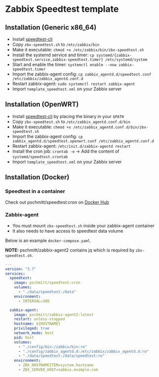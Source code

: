 # Zabbix Speedtest template

## Installation (Generic x86_64)

- Install [speedtest-cli](https://www.speedtest.net/apps/cli)
- Copy `zbx-speedtest.sh` to `/etc/zabbix/bin`
- Make it executable: `chmod +x /etc/zabbix/bin/zbx-speedtest.sh`
- Install the systemd service and timer: `cp systemd/{zabbix-speedtest.service,zabbix-speedtest.timer} /etc/systemd/system`
- Start and enable the timer: `systemctl enable --now zabbix-speedtest.timer`
- Import the zabbix-agent config: `cp zabbix_agentd.d/speedtest.conf /etc/zabbix/zabbix_agentd.conf.d`
- Restart zabbix-agent: `sudo systemctl restart zabbix-agent`
- Import `template_speedtest.xml` on your Zabbix server

## Installation (OpenWRT)

- Install [speedtest-cli](https://www.speedtest.net/apps/cli) by placing the binary in your `$PATH`
- Copy `zbx-speedtest.sh` to `/etc/zabbix_agentd.conf.d/bin`
- Make it executable: `chmod +x /etc/zabbix_agentd.conf.d/bin/zbx-speedtest.sh`
- Import the zabbix-agent config: `cp zabbix_agentd.d/speedtest.openwrt.conf /etc/zabbix_agentd.conf.d`
- Restart zabbix-agent: `/etc/init.d/zabbix-agentd restart`
- Install the cron job: `crontab -e` -> Add the content of `systemd/speedtest.crontab`
- Import `template_speedtest.xml` on your Zabbix server

## Installation (Docker)

###  Speedtest in a container

Check out pschmitt/speedtest:cron on [Docker Hub](https://hub.docker.com/repository/docker/pschmitt/speedtest/general)

### Zabbix-agent 

- You must mount `zbx-speedtest.sh` inside your zabbix-agent container
- It also needs to have access to speedtest data volume

Below is an example `docker-compose.yaml`.

**NOTE:** pschmitt/zabbix-agent2 contains jq which is required by `zbx-speedtest.sh`.

```yaml
---
version: "3.7"
services:
  speedtest:
    image: pschmitt/speedtest:cron
    volumes:
      - "./data/speedtest:/data"
    environment:
      - INTERVAL=300

  zabbix-agent:
    image: pschmitt/zabbix-agent2:latest
    restart: unless-stopped
    hostname: ${HOSTNAME}
    privileged: true
    network_mode: host
    pid: host
    volumes:
      - "./config/bin:/zabbix/bin:ro"
      - "./config/zabbix_agentd.d:/etc/zabbix/zabbix_agentd.d:ro"
      - "./data/speedtest:/data/speedtest:ro"
    environment:
      - ZBX_HOSTNAMEITEM=system.hostname
      - ZBX_SERVER_HOST=zabbix.example.com
```
